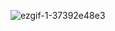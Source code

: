 ![ezgif-1-37392e48e3](https://user-images.githubusercontent.com/75469131/178431630-dc06b755-5511-4395-9dea-f9f25e63510c.gif)
